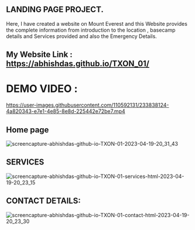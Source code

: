 ## LANDING PAGE PROJECT.
Here, I have created a website on Mount Everest and this Website provides the complete information from introduction to the location , basecamp details and Services provided and also the Emergency Details.

## My Website Link : https://abhishdas.github.io/TXON_01/

# DEMO VIDEO :


https://user-images.githubusercontent.com/110592131/233838124-4a820343-e7e1-4e85-8e8d-225442e72be7.mp4



## Home page 
![screencapture-abhishdas-github-io-TXON-01-2023-04-19-20_31_43](https://user-images.githubusercontent.com/110592131/233117453-372f99b4-aefe-469a-9691-f3a10e116017.png)

## SERVICES
![screencapture-abhishdas-github-io-TXON-01-services-html-2023-04-19-20_23_15](https://user-images.githubusercontent.com/110592131/233116757-4ff6107a-5fe9-454d-a2bb-a878b824666b.png)
## CONTACT DETAILS:
![screencapture-abhishdas-github-io-TXON-01-contact-html-2023-04-19-20_23_30](https://user-images.githubusercontent.com/110592131/233117030-fb97ff6e-d89b-4cd8-9ff7-7ac078ed2366.png)
